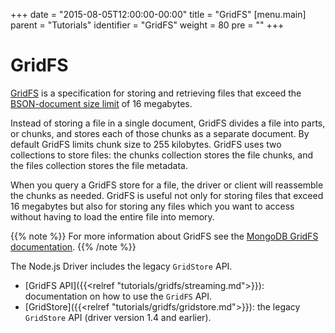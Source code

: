 +++
date = "2015-08-05T12:00:00-00:00"
title = "GridFS"
[menu.main]
  parent = "Tutorials"
  identifier = "GridFS"
  weight = 80
  pre = "<i class='fa'></i>"
+++

# GridFS

[GridFS](http://docs.mongodb.org/manual/core/gridfs/) is a specification for storing and 
retrieving files that exceed the 
[BSON-document size limit](http://docs.mongodb.org/manual/reference/limits/#limit-bson-document-size)
of 16 megabytes.

Instead of storing a file in a single document, GridFS divides a file into parts, or chunks, and stores each of those chunks as a separate document. By default GridFS limits chunk size to 255 kilobytes. GridFS uses two collections to store files: the chunks collection stores the file chunks, and the files collection stores the file metadata.

When you query a GridFS store for a file, the driver or client will reassemble the chunks as needed. GridFS is useful not only for storing files that exceed 16 megabytes but also for storing any files which you want to access without having to load the entire file into memory.

{{% note %}}
For more information about GridFS see the [MongoDB GridFS documentation](http://docs.mongodb.org/manual/core/gridfs/).
{{% /note %}}

The Node.js Driver includes the legacy `GridStore` API.

- [GridFS API]({{<relref "tutorials/gridfs/streaming.md">}}): documentation on how to use the `GridFS` API.
- [GridStore]({{<relref "tutorials/gridfs/gridstore.md">}}): the legacy `GridStore` API (driver version 1.4 and earlier).

